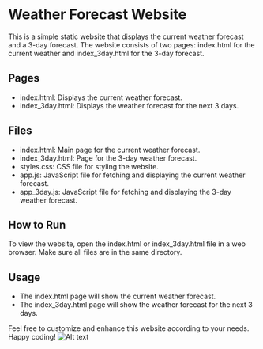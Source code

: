 # Weather Forecast Website

This is a simple static website that displays the current weather forecast and a 3-day forecast. The website consists of two pages: index.html for the current weather and index_3day.html for the 3-day forecast.

## Pages
- index.html: Displays the current weather forecast.
- index_3day.html: Displays the weather forecast for the next 3 days.

## Files
- index.html: Main page for the current weather forecast.
- index_3day.html: Page for the 3-day weather forecast.
- styles.css: CSS file for styling the website.
- app.js: JavaScript file for fetching and displaying the current weather forecast.
- app_3day.js: JavaScript file for fetching and displaying the 3-day weather forecast.

## How to Run
To view the website, open the index.html or index_3day.html file in a web browser. Make sure all files are in the same directory.

## Usage
- The index.html page will show the current weather forecast.
- The index_3day.html page will show the weather forecast for the next 3 days.

Feel free to customize and enhance this website according to your needs. Happy coding!
![Alt text](image.png)